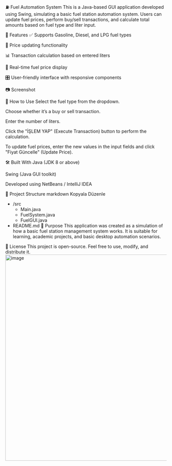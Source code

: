 ⛽ Fuel Automation System
This is a Java-based GUI application developed using Swing, simulating a basic fuel station automation system. Users can update fuel prices, perform buy/sell transactions, and calculate total amounts based on fuel type and liter input.

🚀 Features
✅ Supports Gasoline, Diesel, and LPG fuel types

💸 Price updating functionality

📊 Transaction calculation based on entered liters

🔄 Real-time fuel price display

🎛️ User-friendly interface with responsive components

📷 Screenshot

🧩 How to Use
Select the fuel type from the dropdown.

Choose whether it’s a buy or sell transaction.

Enter the number of liters.

Click the "İŞLEM YAP" (Execute Transaction) button to perform the calculation.

To update fuel prices, enter the new values in the input fields and click "Fiyat Güncelle" (Update Price).

🛠️ Built With
Java (JDK 8 or above)

Swing (Java GUI toolkit)

Developed using NetBeans / IntelliJ IDEA

📁 Project Structure
markdown
Kopyala
Düzenle
- /src
  - Main.java
  - FuelSystem.java
  - FuelGUI.java
- README.md
🎯 Purpose
This application was created as a simulation of how a basic fuel station management system works. It is suitable for learning, academic projects, and basic desktop automation scenarios.

📜 License
This project is open-source. Feel free to use, modify, and distribute it.
<img width="876" height="644" alt="image" src="https://github.com/user-attachments/assets/c306290d-49a6-4618-bd4f-aae228b6dd4d" />
